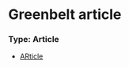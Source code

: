 # Greenbelt article

### Type: Article

* [ARticle](https://inews.co.uk/news/metropolitan-greenbelt-homes-development-train-stations-1180202)